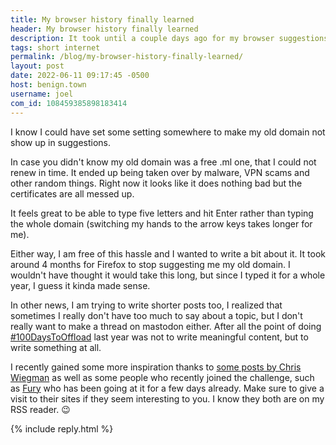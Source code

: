 ```yaml
---
title: My browser history finally learned
header: My browser history finally learned
description: It took until a couple days ago for my browser suggestions to finally prefer my .xyz domain over my previous one. Finally!
tags: short internet
permalink: /blog/my-browser-history-finally-learned/
layout: post
date: 2022-06-11 09:17:45 -0500
host: benign.town
username: joel
com_id: 108459385898183414
---
```


I know I could have set some setting somewhere to make my old domain not show up in suggestions.

In case you didn't know my old domain was a free .ml one, that I could not renew in time. It ended up being taken over by malware, VPN scams and other random things. Right now it looks like it does nothing bad but the certificates are all messed up.

It feels great to be able to type five letters and hit Enter rather than typing the whole domain (switching my hands to the arrow keys takes longer for me).

Either way, I am free of this hassle and I wanted to write a bit about it. It took around 4 months for Firefox to stop suggesting me my old domain. I wouldn't have thought it would take this long, but since I typed it for a whole year, I guess it kinda made sense.

In other news, I am trying to write shorter posts too, I realized that sometimes I really don't have too much to say about a topic, but I don't really want to make a thread on mastodon either. After all the point of doing [#100DaysToOffload](https://100daystooffload.com) last year was not to write meaningful content, but to write something at all.

I recently gained some more inspiration thanks to [some posts by Chris Wiegman](https://chriswiegman.com/2022/06/the-writing-is-the-point/) as well as some people who recently joined the challenge, such as [Fury](https://fury.hk/blog/write-short-posts-and-write-faster) who has been going at it for a few days already. Make sure to give a visit to their sites if they seem interesting to you. I know they both are on my RSS reader. 😉



{% include reply.html %}
